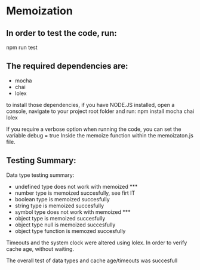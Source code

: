 # Memoization

## In order to test the code, run:
npm run test

## The required dependencies are:
+ mocha
+ chai
+ lolex

to install those dependencies, if you have NODE.JS installed, open a console, navigate to your project root folder and run:
npm install mocha chai lolex

If you require a verbose option when running the code, you can set the variable debug = true 
Inside the memoize function within the memoizaton.js file.

## Testing Summary:

Data type testing summary:
+ undefined type does not work with memoized   ***
+ number type is memoized succesfully, see firt IT
+ boolean type is memoized succesfully
+ string type is memoized succesfully
+ symbol type does not work with memoized      ***
+ object type is memoized succesfully
+ object type null is memoized succesfully
+ object type function is memozed succesfully

Timeouts and the system clock were altered using lolex.
In order to verify cache age, without waiting.

The overall test of data types and cache age/timeouts was succesfull
